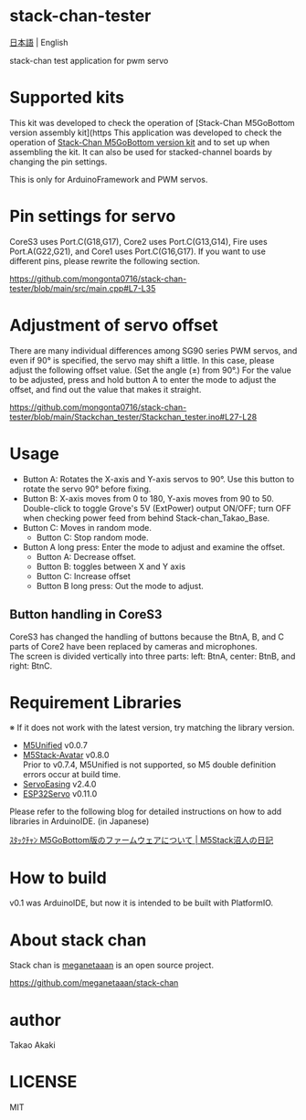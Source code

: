 # stack-chan-tester

[日本語](README.md) | English

stack-chan test application for pwm servo

# Supported kits
 This kit was developed to check the operation of [Stack-Chan M5GoBottom version assembly kit](https This application was developed to check the operation of  [Stack-Chan M5GoBottom version kit](https://mongonta.booth.pm/) and to set up when assembling the kit. It can also be used for stacked-channel boards by changing the pin settings.

This is only for ArduinoFramework and PWM servos.

# Pin settings for servo
CoreS3 uses Port.C(G18,G17), Core2 uses Port.C(G13,G14), Fire uses Port.A(G22,G21), and Core1 uses Port.C(G16,G17). If you want to use different pins, please rewrite the following section.

https://github.com/mongonta0716/stack-chan-tester/blob/main/src/main.cpp#L7-L35

# Adjustment of servo offset
There are many individual differences among SG90 series PWM servos, and even if 90° is specified, the servo may shift a little. In this case, please adjust the following offset value. (Set the angle (±) from 90°.)
For the value to be adjusted, press and hold button A to enter the mode to adjust the offset, and find out the value that makes it straight.

https://github.com/mongonta0716/stack-chan-tester/blob/main/Stackchan_tester/Stackchan_tester.ino#L27-L28

# Usage
* Button A: Rotates the X-axis and Y-axis servos to 90°. Use this button to rotate the servo 90° before fixing.
* Button B: X-axis moves from 0 to 180, Y-axis moves from 90 to 50.<br>Double-click to toggle Grove's 5V (ExtPower) output ON/OFF; turn OFF when checking power feed from behind Stack-chan_Takao_Base.
* Button C: Moves in random mode.
    * Button C: Stop random mode.
* Button A long press: Enter the mode to adjust and examine the offset.
    * Button A: Decrease offset.
    * Button B: toggles between X and Y axis
    * Button C: Increase offset
    * Button B long press: Out the mode to adjust. 

## Button handling in CoreS3
CoreS3 has changed the handling of buttons because the BtnA, B, and C parts of Core2 have been replaced by cameras and microphones. <br>
The screen is divided vertically into three parts: left: BtnA, center: BtnB, and right: BtnC.

# Requirement Libraries
※ If it does not work with the latest version, try matching the library version.
- [M5Unified](https://github.com/m5stack/M5Unified) v0.0.7
- [M5Stack-Avatar](https://github.com/meganetaaan/m5stack-avatar) v0.8.0<br> Prior to v0.7.4, M5Unified is not supported, so M5 double definition errors occur at build time.
- [ServoEasing](https://github.com/ArminJo/ServoEasing) v2.4.0
- [ESP32Servo](https://github.com/madhephaestus/ESP32Servo) v0.11.0

Please refer to the following blog for detailed instructions on how to add libraries in ArduinoIDE. (in Japanese)

[ｽﾀｯｸﾁｬﾝ M5GoBottom版のファームウェアについて | M5Stack沼人の日記]( https://raspberrypi.mongonta.com/softwares-for-stackchan/)

# How to build

v0.1 was ArduinoIDE, but now it is intended to be built with PlatformIO.

# About stack chan
Stack chan is [meganetaaan](https://github.com/meganetaaan) is an open source project.

https://github.com/meganetaaan/stack-chan

# author
 Takao Akaki

# LICENSE
 MIT